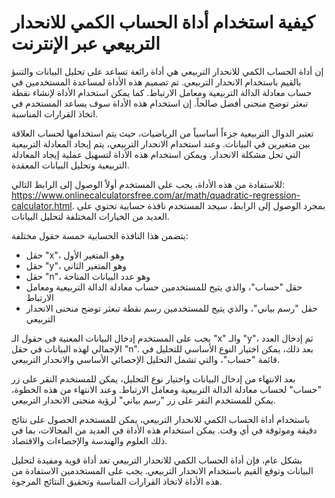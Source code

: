 كيفية استخدام أداة الحساب الكمي للانحدار التربيعي عبر الإنترنت
==============================================================

إن أداة الحساب الكمي للانحدار التربيعي هي أداة رائعة تساعد على تحليل البيانات والتنبؤ بالقيم باستخدام الانحدار التربيعي. تم تصميم هذه الأداة لمساعدة المستخدمين في حساب معادلة الدالة التربيعية ومعامل الارتباط. كما يمكن استخدام الأداة لإنشاء نقطة تبعثر توضح منحنى أفضل صالحاً. إن استخدام هذه الأداة سوف يساعد المستخدم في اتخاذ القرارات المناسبة.

تعتبر الدوال التربيعية جزءاً أساسياً من الرياضيات، حيث يتم استخدامها لحساب العلاقة بين متغيرين في البيانات. وعند استخدام الانحدار التربيعي، يتم إيجاد المعادلة التربيعية التي تحل مشكلة الانحدار. ويمكن استخدام هذه الأداة لتسهيل عملية إيجاد المعادلة التربيعية وتحليل البيانات المعقدة.

للاستفادة من هذه الأداة، يجب على المستخدم أولاً الوصول إلى الرابط التالي: <https://www.onlinecalculatorsfree.com/ar/math/quadratic-regression-calculator.html>. بمجرد الوصول إلى الرابط، سيجد المستخدم نافذة حسابية تحتوي على العديد من الخيارات المختلفة لتحليل البيانات.

يتضمن هذا النافذة الحسابية خمسة حقول مختلفة:

- حقل "x"، وهو المتغير الأول
- حقل "y"، وهو المتغير الثاني
- حقل "n"، وهو عدد البيانات المتاحة
- حقل "حساب"، والذي يتيح للمستخدمين حساب معادلة الدالة التربيعية ومعامل الارتباط
- حقل "رسم بياني"، والذي يتيح للمستخدمين رسم نقطة تبعثر توضح منحنى الانحدار التربيعي

يجب على المستخدم إدخال البيانات المعنية في حقول الـ "x" والـ "y"، ثم إدخال العدد الإجمالي لهذه البيانات في حقل "n". بعد ذلك، يمكن اختيار النوع الأساسي للتحليل في قائمة "حساب"، والتي تشمل التحليل الإحصائي الأساسي والانحدار التربيعي.

بعد الانتهاء من إدخال البيانات واختيار نوع التحليل، يمكن للمستخدم النقر على زر "حساب" لحساب معادلة الدالة التربيعية ومعامل الارتباط. وعند الانتهاء من هذه الخطوة، يمكن للمستخدم النقر على زر "رسم بياني" لرؤية منحنى الانحدار التربيعي.

باستخدام أداة الحساب الكمي للانحدار التربيعي، يمكن للمستخدم الحصول على نتائج دقيقة وموثوقة في أي وقت. يمكن استخدام هذه الأداة في العديد من المجالات، بما في ذلك العلوم والهندسة والإحصاءات والاقتصاد.

بشكل عام، فإن أداة الحساب الكمي للانحدار التربيعي تعد أداة قوية ومفيدة لتحليل البيانات وتوقع القيم باستخدام الانحدار التربيعي. يجب على المستخدمين الاستفادة من هذه الأداة لاتخاذ القرارات المناسبة وتحقيق النتائج المرجوة.